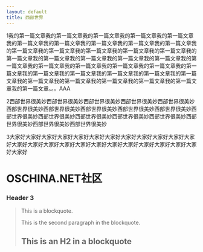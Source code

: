 ```yaml
---
layout: default
title: 西部世界
---
```

1我的第一篇文章我的第一篇文章我的第一篇文章我的第一篇文章我的第一篇文章我的第一篇文章我的第一篇文章我的第一篇文章我的第一篇文章我的第一篇文章我的第一篇文章我的第一篇文章我的第一篇文章我的第一篇文章我的第一篇文章我的第一篇文章我的第一篇文章我的第一篇文章我的第一篇文章我的第一篇文章我的第一篇文章我的第一篇文章我的第一篇文章我的第一篇文章我的第一篇文章我的第一篇文章我的第一篇文章我的第一篇文章我的第一篇文章我的第一篇文章我的第一篇文章我的第一篇文章我的第一篇文章我的第一篇文章我的第一篇文章我的第一篇文章我的第一篇文章。。。AAA

2西部世界很美妙西部世界很美妙西部世界很美妙西部世界很美妙西部世界很美妙西部世界很美妙西部世界很美妙西部世界很美妙西部世界很美妙西部世界很美妙西部世界很美妙西部世界很美妙西部世界很美妙西部世界很美妙西部世界很美妙西部世界很美妙西部世界很美妙西部世界很美妙

3大家好大家好大家好大家好大家好大家好大家好大家好大家好大家好大家好大家好大家好大家好大家好大家好大家好大家好大家好大家好大家好大家好大家好大家好大家好

# OSCHINA.NET社区

### Header 3

> This is a blockquote.
> 
> This is the second paragraph in the blockquote.
>
> ## This is an H2 in a blockquote